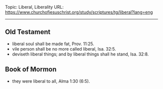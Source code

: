 Topic: Liberal, Liberality
URL: https://www.churchofjesuschrist.org/study/scriptures/tg/liberal?lang=eng

---

## Old Testament

- liberal soul shall be made fat, Prov. 11:25.
- vile person shall be no more called liberal, Isa. 32:5.
- deviseth liberal things; and by liberal things shall he stand, Isa. 32:8.

## Book of Mormon

- they were liberal to all, Alma 1:30 (6:5).

